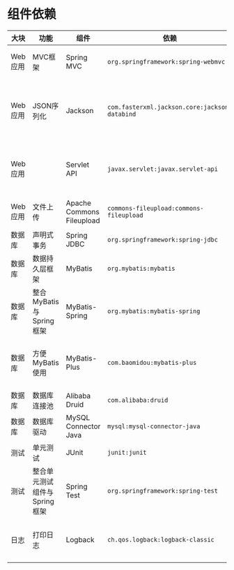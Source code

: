 # 组件依赖

| 大块 | 功能 | 组件 | 依赖 | 说明 |
|---|---|---|---|---|
| Web应用 | MVC框架 | Spring MVC | `org.springframework:spring-webmvc` | 自动关联依赖**Spring框架** |
| Web应用 | JSON序列化 | Jackson | `com.fasterxml.jackson.core:jackson-databind` | 实现Spring MVC控制器返回对象的自动JSON化 |
| Web应用 | | Servlet API | `javax.servlet:javax.servlet-api` | Spring MVC基于Servlet，其某些功能编译时需要 |
| Web应用 | 文件上传 | Apache Commons Fileupload | `commons-fileupload:commons-fileupload` | Spring MVC内建支持 |
| 数据库 | 声明式事务 | Spring JDBC | `org.springframework:spring-jdbc` | |
| 数据库 | 数据持久层框架 | MyBatis | `org.mybatis:mybatis` | |
| 数据库 | 整合MyBatis与Spring框架 | MyBatis-Spring | `org.mybatis:mybatis-spring` | |
| 数据库 | 方便MyBatis使用 | MyBatis-Plus | `com.baomidou:mybatis-plus` | 自动关联依赖mybatis和mybatis-spring |
| 数据库 | 数据库连接池 | Alibaba Druid | `com.alibaba:druid` | |
| 数据库 | 数据库驱动 | MySQL Connector Java | `mysql:mysql-connector-java` | |
| 测试 | 单元测试 | JUnit | `junit:junit` | |
| 测试 | 整合单元测试组件与Spring框架 | Spring Test | `org.springframework:spring-test` | |
| 日志 | 打印日志 | Logback | `ch.qos.logback:logback-classic` | 各种组件都预先整合了Logback，详细打印 |

